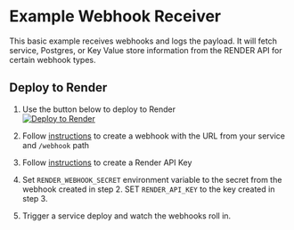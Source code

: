 # Example Webhook Receiver

This basic example receives webhooks and logs the payload.
It will fetch service, Postgres, or Key Value store information from the RENDER API for certain webhook types.

## Deploy to Render

1. Use the button below to deploy to Render </br>
<a href="https://render.com/deploy?repo=https://github.com/render-examples/twingate-example/tree/main"><img src="https://render.com/images/deploy-to-render-button.svg" alt="Deploy to Render"></a>

2. Follow [instructions](https://render.com/docs/webhooks) to create a webhook with the URL from your service and `/webhook` path
3. Follow [instructions](https://render.com/docs/api#1-create-an-api-key) to create a Render API Key
4. Set `RENDER_WEBHOOK_SECRET` environment variable to the secret from the webhook created in step 2. SET `RENDER_API_KEY` to the key created in step 3.
5. Trigger a service deploy and watch the webhooks roll in.
